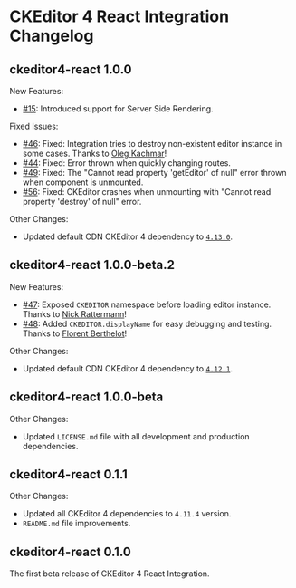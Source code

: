 # CKEditor 4 React Integration Changelog

## ckeditor4-react 1.0.0

New Features:

* [#15](https://github.com/ckeditor/ckeditor4-react/issues/15): Introduced support for Server Side Rendering.

Fixed Issues:

* [#46](https://github.com/ckeditor/ckeditor4-react/issues/46): Fixed: Integration tries to destroy non-existent editor instance in some cases. Thanks to [Oleg Kachmar](https://github.com/prokach)!
* [#44](https://github.com/ckeditor/ckeditor4-react/issues/44): Fixed: Error thrown when quickly changing routes.
* [#49](https://github.com/ckeditor/ckeditor4-react/issues/49): Fixed: The "Cannot read property 'getEditor' of null" error thrown when component is unmounted.
* [#56](https://github.com/ckeditor/ckeditor4-react/issues/56): Fixed: CKEditor crashes when unmounting with "Cannot read property 'destroy' of null" error.


Other Changes:

* Updated default CDN CKEditor 4 dependency to [`4.13.0`](https://github.com/ckeditor/ckeditor4-react/commit/7b34d2c4f896ced08e66359faca28194ed7e8ef4).

## ckeditor4-react 1.0.0-beta.2

New Features:

* [#47](https://github.com/ckeditor/ckeditor4-react/issues/47): Exposed `CKEDITOR` namespace before loading editor instance. Thanks to [Nick Rattermann](https://github.com/nratter)!
* [#48](https://github.com/ckeditor/ckeditor4-react/pull/48): Added `CKEDITOR.displayName` for easy debugging and testing. Thanks to [Florent Berthelot](https://github.com/FBerthelot)!

Other Changes:

* Updated default CDN CKEditor 4 dependency to [`4.12.1`](https://github.com/ckeditor/ckeditor4-react/commit/e72c2fb2d8e107419fe209c436c909915237a109).

## ckeditor4-react 1.0.0-beta

Other Changes:

* Updated `LICENSE.md` file with all development and production dependencies.

## ckeditor4-react 0.1.1

Other Changes:

* Updated all CKEditor 4 dependencies to `4.11.4` version.
* `README.md` file improvements.

## ckeditor4-react 0.1.0

The first beta release of CKEditor 4 React Integration.
